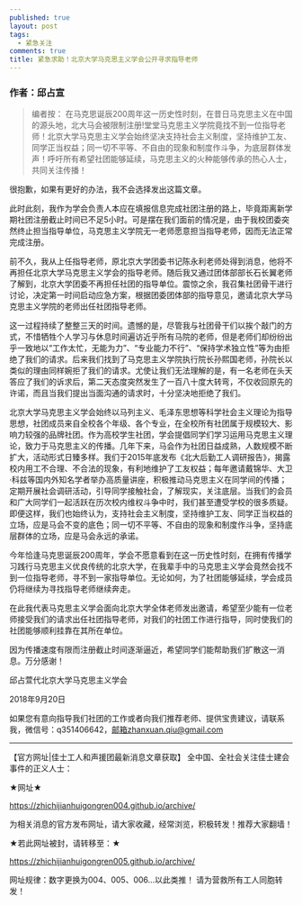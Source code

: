 ```yaml
---
published: true
layout: post
tags:
  - 紧急关注
comments: true
title: 紧急求助！北京大学马克思主义学会公开寻求指导老师
---
```


### 作者：邱占宣

<blockquote>
编者按：
在马克思诞辰200周年这一历史性时刻，在昔日马克思主义在中国的源头地，北大马会被限制注册!堂堂马克思主义学院竟找不到一位指导老师！北京大学马克思主义学会始终坚决支持社会主义制度，坚持维护工友、同学正当权益；同一切不平等、不自由的现象和制度作斗争，为底层群体发声！呼吁所有希望社团能够延续，马克思主义的火种能够传承的热心人士，共同关注传播！
</blockquote>

很抱歉，如果有更好的办法，我不会选择发出这篇文章。

此时此刻，我作为学会负责人本应在填报信息完成社团注册的路上，毕竟距离新学期社团注册截止时间已不足5小时。可是摆在我们面前的情况是，由于我校团委突然终止担当指导单位，马克思主义学院无一老师愿意担当指导老师，因而无法正常完成注册。

前不久，我从上任指导老师，原北京大学团委书记陈永利老师处得到消息，他将不再担任北京大学马克思主义学会的指导老师。随后我又通过团体部部长石长翼老师了解到，北京大学团委不再担任社团的指导单位。震惊之余，我召集社团骨干进行讨论，决定第一时间启动应急方案，根据团委团体部的指导意见，邀请北京大学马克思主义学院的老师出任社团指导老师。

这一过程持续了整整三天的时间。遗憾的是，尽管我与社团骨干们以挨个敲门的方式，不惜牺牲个人学习与休息时间遍访近乎所有马院的老师，但是老师们却纷纷出乎一致地以“工作太忙，无能为力”、“专业能力不行”、“保持学术独立性”等为由拒绝了我们的请求。后来我们找到了马克思主义学院执行院长孙熙国老师，孙院长以类似的理由同样婉拒了我们的请求。尤使让我们无法理解的是，有一名老师在头天答应了我们的诉求后，第二天态度突然发生了一百八十度大转弯，不仅收回原先的许诺，而且当我们提出当面沟通的请求时，十分坚决地拒绝了我们。

北京大学马克思主义学会始终以马列主义、毛泽东思想等科学社会主义理论为指导思想，社团成员来自全校各个年级、各个专业，在全校所有社团属于规模较大、影响力较强的品牌社团。作为高校学生社团，学会提倡同学们学习运用马克思主义理论，致力于马克思主义的传播。几年下来，马会作为社团日益成熟，人数规模不断扩大，活动形式日臻多样。我们于2015年底发布《北大后勤工人调研报告》，揭露校内用工不合理、不合法的现象，有利地维护了工友权益；每年邀请戴锦华、大卫·科兹等国内外知名学者举办高质量讲座，积极推动马克思主义在同学间的传播；定期开展社会调研活动，引导同学接触社会，了解现实，关注底层。当我们的会员和广大同学们一起活跃在历次校内维权斗争中时，我们甚至遭受学校的很多质疑。即便这样，我们也始终认为，支持社会主义制度，坚持维护工友、同学正当权益的立场，应是马会不变的底色；同一切不平等、不自由的现象和制度作斗争，坚持底层群体的立场，应是马会永远的承诺。

今年恰逢马克思诞辰200周年，学会不愿意看到在这一历史性时刻，在拥有传播学习践行马克思主义优良传统的北京大学，在我辈手中的马克思主义学会竟然会找不到一位指导老师，寻不到一家指导单位。无论如何，为了社团能够延续，学会成员仍将继续为寻找指导老师继续奔走。

在此我代表马克思主义学会面向北京大学全体老师发出邀请，希望至少能有一位老师接受我们的请求出任社团指导老师，对我们的社团工作进行指导，同时使我们的社团能够顺利挂靠在其所在单位。

因为传播速度有限而注册截止时间逐渐逼近，希望同学们能帮助我们扩散这一消息。万分感谢！
 
邱占萱代北京大学马克思主义学会


2018年9月20日
 
如果您有意向指导我们社团的工作或者向我们推荐老师、提供宝贵建议，请联系我，微信号：q351406642，邮箱zhanxuan.qiu@gmail.com


---


【官方网址|佳士工人和声援团最新消息文章获取】 全中国、全社会关注佳士建会事件的正义人士：

★网址★

https://zhichijianhuigongren004.github.io/archive/

为相关消息的官方发布网址，请大家收藏，经常浏览，积极转发！推荐大家翻墙！

★若此网址被封，请转移至：★

https://zhichijianhuigongren005.github.io/archive/

网址规律：数字更换为004、005、006...以此类推！ 请为营救所有工人同胞转发！
